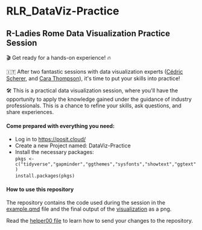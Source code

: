 # RLR_DataViz-Practice


## R-Ladies Rome Data Visualization Practice Session 
🎬 Get ready for a hands-on experience! 🔥

🇮🇹 After two fantastic sessions with data visualization experts ([Cédric Scherer](https://rladiesrome.quarto.pub/website/talks/2023/meetup/11102023/), and [Cara Thompson](https://rladiesrome.quarto.pub/website/talks/2023/meetup/11302023/)), it's time to put your skills into practice! 

🛠 This is a practical data visualization session, where you'll have the opportunity to apply the knowledge gained under the guidance of industry professionals. This is a chance to refine your skills, ask questions, and share experiences. 

#### Come prepared with everything you need:

- Log in to https://posit.cloud/
- Create a new Project named: DataViz-Practice
- Install the necessary packages:<br>
  `pkgs <- c("tidyverse","gapminder","ggthemes","sysfonts","showtext","ggtext")`<br>
  `install.packages(pkgs)`

#### How to use this repository

The repository contains the code used during the session in the [example.qmd](https://github.com/Fgazzelloni/RLR_DataViz-Practice/blob/main/example.qmd) file and the final output of the [visualization](https://raw.githubusercontent.com/Fgazzelloni/RLR_DataViz-Practice/main/le_gdp.png) as a png.

Read the [helper00 file](https://github.com/Fgazzelloni/RLR_DataViz-Practice/blob/main/helper00.R) to learn how to send your changes to the repository.
  



